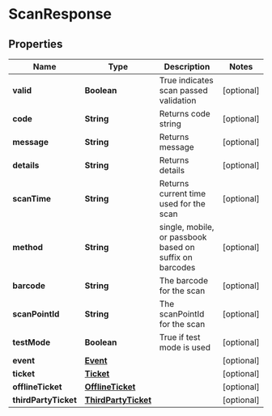 # ScanResponse

## Properties
Name | Type | Description | Notes
------------ | ------------- | ------------- | -------------
**valid** | **Boolean** | True indicates scan passed validation |  [optional]
**code** | **String** | Returns code string |  [optional]
**message** | **String** | Returns message |  [optional]
**details** | **String** | Returns details |  [optional]
**scanTime** | **String** | Returns current time used for the scan |  [optional]
**method** | **String** | single, mobile, or passbook based on suffix on barcodes |  [optional]
**barcode** | **String** | The barcode for the scan |  [optional]
**scanPointId** | **String** | The scanPointId for the scan |  [optional]
**testMode** | **Boolean** | True if test mode is used |  [optional]
**event** | [**Event**](Event.md) |  |  [optional]
**ticket** | [**Ticket**](Ticket.md) |  |  [optional]
**offlineTicket** | [**OfflineTicket**](OfflineTicket.md) |  |  [optional]
**thirdPartyTicket** | [**ThirdPartyTicket**](ThirdPartyTicket.md) |  |  [optional]
